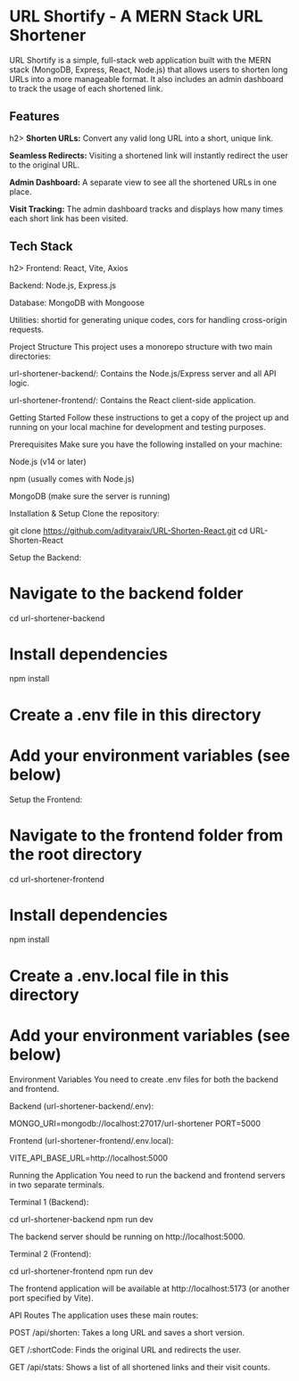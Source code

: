 <h1>URL Shortify - A MERN Stack URL Shortener </h1>
URL Shortify is a simple, full-stack web application built with the MERN stack (MongoDB, Express, React, Node.js) that allows users to shorten long URLs into a more manageable format. It also includes an admin dashboard to track the usage of each shortened link.

<h2>Features</h2>h2>
<b>Shorten URLs:</b> Convert any valid long URL into a short, unique link.

<b>Seamless Redirects:</b> Visiting a shortened link will instantly redirect the user to the original URL.

<b>Admin Dashboard:</b> A separate view to see all the shortened URLs in one place.

<b>Visit Tracking:</b> The admin dashboard tracks and displays how many times each short link has been visited.

<h2>Tech Stack</h2>h2>
Frontend: React, Vite, Axios

Backend: Node.js, Express.js

Database: MongoDB with Mongoose

Utilities: shortid for generating unique codes, cors for handling cross-origin requests.

Project Structure
This project uses a monorepo structure with two main directories:

url-shortener-backend/: Contains the Node.js/Express server and all API logic.

url-shortener-frontend/: Contains the React client-side application.

Getting Started
Follow these instructions to get a copy of the project up and running on your local machine for development and testing purposes.

Prerequisites
Make sure you have the following installed on your machine:

Node.js (v14 or later)

npm (usually comes with Node.js)

MongoDB (make sure the server is running)

Installation & Setup
Clone the repository:

git clone https://github.com/adityaraix/URL-Shorten-React.git
cd URL-Shorten-React



Setup the Backend:

# Navigate to the backend folder
cd url-shortener-backend

# Install dependencies
npm install

# Create a .env file in this directory
# Add your environment variables (see below)



Setup the Frontend:

# Navigate to the frontend folder from the root directory
cd url-shortener-frontend

# Install dependencies
npm install

# Create a .env.local file in this directory
# Add your environment variables (see below)



Environment Variables
You need to create .env files for both the backend and frontend.

Backend (url-shortener-backend/.env):

MONGO_URI=mongodb://localhost:27017/url-shortener
PORT=5000



Frontend (url-shortener-frontend/.env.local):

VITE_API_BASE_URL=http://localhost:5000



Running the Application
You need to run the backend and frontend servers in two separate terminals.

Terminal 1 (Backend):

cd url-shortener-backend
npm run dev



The backend server should be running on http://localhost:5000.

Terminal 2 (Frontend):

cd url-shortener-frontend
npm run dev



The frontend application will be available at http://localhost:5173 (or another port specified by Vite).

API Routes
The application uses these main routes:

POST /api/shorten: Takes a long URL and saves a short version.

GET /:shortCode: Finds the original URL and redirects the user.

GET /api/stats: Shows a list of all shortened links and their visit counts.
